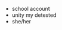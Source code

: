 - school account
- unity my detested
- she/her

<!---
simranBaria/simranBaria is a ✨ special ✨ repository because its `README.md` (this file) appears on your GitHub profile.
You can click the Preview link to take a look at your changes.
--->
